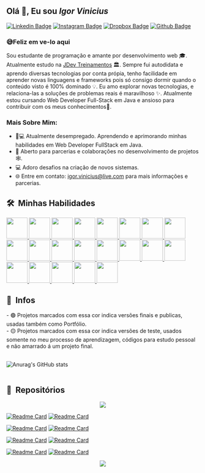 ## Olá 👋, Eu sou <i>Igor Vinicius</i>


<a href="https://www.linkedin.com/in/igorvj/">![Linkedin Badge](https://img.shields.io/badge/LinkedIn-0077B5?style=for-the-badge&logo=linkedin&logoColor=white)</a>
<a href="https://www.instagram.com/igor.vj/">![Instagram Badge](https://img.shields.io/badge/Instagram-E4405F?style=for-the-badge&logo=instagram&logoColor=white)</a>
<a href="https://www.dropbox.com/sh/k6ecbl5w6xt48xd/AABBbYblvrbKJ2YajqBZDc_Ta?dl=0">![Dropbox Badge](https://img.shields.io/badge/Certificados-E8641B?style=for-the-badge)</a>
<a href="https://github.com/utrmliha">![Github Badge](https://img.shields.io/badge/GitHub-100000?style=for-the-badge&logo=github&logoColor=white)</a>

### 😅Feliz em ve-lo aqui

Sou estudante de programação e amante por desenvolvimento web 🎓. Atualmente estudo na <a href="https://www.jdevtreinamento.com.br">JDev Treinamentos</a> 🏛. Sempre fui autodidata e aprendo diversas tecnologias por conta própia, tenho facilidade em aprender novas linguagens e frameworks pois só consigo dormir quando o conteúdo visto é 100% dominado 💡. Eu amo explorar novas tecnologias, e relaciona-las a soluções de problemas reais é maravilhoso ✨. Atualmente estou cursando Web Developer Full-Stack em Java e ansioso para contribuir com os meus conhecimentos👀.

### Mais Sobre Mim:

- 👨💻 Atualmente desempregado. Aprendendo e aprimorando minhas habilidades em Web Developer FullStack em Java.
- 🤝 Aberto para parcerias e colaborações no desenvolvimento de projetos 🕸️.
- 💻 Adoro desafios na criação de novos sistemas.
- 🌐 Entre em contato: [igor.vinicius@live.com](https://igor.vinicius@live.com) para mais informações e parcerias.

<h2> 🛠 &nbsp;Minhas Habilidades</h2>

<a href="#">
    <img src="https://i.postimg.cc/14gpxDrF/java-ee.png" width="55" height="55"/>
</a>
<a href="#">
    <img src="https://i.postimg.cc/5NJQqdzJ/Sem-T-tulo-1.png" width="55" height="55"/>
</a>
<a href="#">
    <img src="https://i.postimg.cc/YCWcpVX4/JSP.png" width="55" height="55"/>
</a>
<a href="#">
    <img src="https://i.postimg.cc/Df4jtsm6/jquery.png" width="55" height="55"/>
</a>
<a href="#">
    <img src="https://i.postimg.cc/HWr4rggk/ajax.png" width="55" height="55"/>
</a>
<a href="#">
    <img src="https://i.postimg.cc/4KMrWz15/Json.png" width="55" height="55"/>
</a>
<a href="#">
    <img src="https://i.postimg.cc/V6fxC0x9/xml.png" width="55" height="55"/>
</a>
<a href="#">
<img src="https://neumanlab.com/wp-content/uploads/2020/07/Java-server-Faces.png" width="55" height="55"/>
</a>
<a href="#">
<img src="https://fernandofranzini.files.wordpress.com/2018/03/hibernate2.png?w=705" width="55" height="55"/>
</a>
<a href="#">
<img src="https://i.postimg.cc/KvRpJrCv/sping-data.png" width="55" height="55"/>
</a>
<a href="#">
    <img src="https://i.postimg.cc/zVtpwq7w/html5.png" width="55" height="55"/>
</a>
<a href="#">
    <img src="https://i.postimg.cc/jDDcZB3p/Java-Script.png" width="55" height="55"/>
</a>
<a href="#">
    <img src="https://i.postimg.cc/3dJnDkXJ/css3.png" width="55" height="55"/>
</a>
<a href="#">
    <img src="https://i.postimg.cc/CZd3Cvb5/bootstrap.png" width="55" height="55"/>
</a>
<a href="#">
    <img src="https://i.postimg.cc/gkkpVNgj/Postgresql.png" width="55" height="55"/>
</a>
<a href="#">
    <img src="https://i.postimg.cc/vHDj8jPr/tomcat.png" width="55" height="55"/>
</a>
<a href="#">
    <img src="https://i.postimg.cc/zfN0hPkP/subversion.png" width="55" height="55"/>
</a>
<a href="#">
    <img src="https://www.vectorlogo.zone/logos/git-scm/git-scm-icon.svg" width="55" height="55"/>
</a>
<a href="#">
    <img src="https://i.postimg.cc/MZnNqN3y/eclipse.png" width="55" height="55"/>
</a>
<a href="#">
    <img src="https://i.postimg.cc/0MtjrXGf/vegas.png" width="55" height="55"/>
</a>
<a href="#">
    <img src="https://i.postimg.cc/sQf1jCWx/photoshop.png" width="55" height="55"/>
</a>

<h2> 💠 &nbsp;Infos</h2>
- 🟢 Projetos marcados com essa cor indica versões finais e publicas, usadas também como Portfólio. <br />
- 🟡 Projetos marcados com essa cor indica versões de teste, usados somente no meu processo de aprendizagem, códigos para estudo pessoal e não amarrado á um projeto final.
<br /><br />

![Anurag's GitHub stats](https://lihautrm.vercel.app/api?username=utrmliha&theme=radical)
<br /><br />

<h2> 📜 &nbsp;Repositórios</h2>

<p align="center">
    <a href="https://github.com/utrmliha/Spring-Data-JPA">
        <img src="https://lihautrm.vercel.app/api/pin/?username=utrmliha&repo=Spring-Data-JPA&theme=radical">
    </a>
</p>

[![Readme Card](https://lihautrm.vercel.app/api/pin/?username=utrmliha&repo=Spring-Data-JPA&theme=radical)](https://github.com/utrmliha/Spring-Data-JPA)
[![Readme Card](https://lihautrm.vercel.app/api/pin/?username=utrmliha&repo=PrimeFaces-JPA-Hibernate&theme=radical)](https://github.com/utrmliha/PrimeFaces-JPA-Hibernate)

[![Readme Card](https://lihautrm.vercel.app/api/pin/?username=utrmliha&repo=Hibernate-JSF&theme=radical)](https://github.com/utrmliha/Hibernate-JSF)
[![Readme Card](https://lihautrm.vercel.app/api/pin/?username=utrmliha&repo=Spring-Data-JPA&theme=radical)](https://github.com/utrmliha/Spring-Data-JPA)

[![Readme Card](https://lihautrm.vercel.app/api/pin/?username=utrmliha&repo=Hibernate&theme=radical)](https://github.com/utrmliha/Hibernate)
[![Readme Card](https://lihautrm.vercel.app/api/pin/?username=utrmliha&repo=JSP-Servlet-Avancado&theme=radical)](https://github.com/utrmliha/JSP-Servlet-Avancado)

[![Readme Card](https://lihautrm.vercel.app/api/pin/?username=utrmliha&repo=JSP-Servlet&theme=radical)](https://github.com/utrmliha/JSP-Servlet)
[![Readme Card](https://lihautrm.vercel.app/api/pin/?username=utrmliha&repo=JavaMail-API&theme=radical)](https://github.com/utrmliha/JavaMail-API)

<p align="center">
    <img src="https://lihautrm.vercel.app/api/top-langs/?username=utrmliha&layout=compact&theme=radical">
</p>
